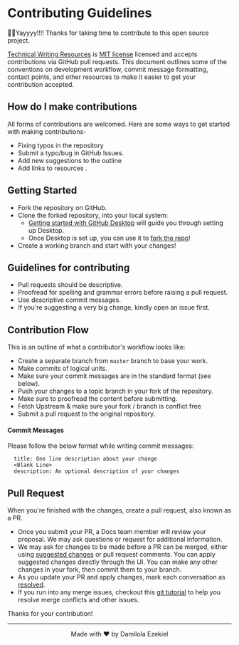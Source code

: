 # Contributing Guidelines

🎉🥳Yayyyy!!!! Thanks for taking time to contribute to this open source project.

[Technical Writing Resources](https://github.com/dharmelolar/technical-writing-resources) is [MIT license](https://github.com/dharmelolar/technical-writing-resources/blob/main/LICENSE.md) licensed and accepts contributions via GitHub pull requests. This document outlines some of the conventions on development workflow, commit message formatting, contact points, and other resources to make it easier to get your contribution accepted.

## How do I make contributions

All forms of contributions are welcomed. Here are some ways to get started with making contributions-

- Fixing typos in the repository
- Submit a typo/bug in GitHub Issues.
- Add new suggestions to the outline
- Add links to resources .

## Getting Started

- Fork the repository on GitHub.
- Clone the forked repository, into your local system:
  - [Getting started with GitHub Desktop](https://docs.github.com/en/desktop/installing-and-configuring-github-desktop/getting-started-with-github-desktop) will guide you through setting up Desktop.
  - Once Desktop is set up, you can use it to [fork the repo](https://docs.github.com/en/desktop/contributing-and-collaborating-using-github-desktop/cloning-and-forking-repositories-from-github-desktop)!
- Create a working branch and start with your changes!

## Guidelines for contributing

- Pull requests should be descriptive.
- Proofread for spelling and grammar errors before raising a pull request.
- Use descriptive commit messages.
- If you're suggesting a very big change, kindly open an issue first.

## Contribution Flow

This is an outline of what a contributor's workflow looks like:

- Create a separate branch from `master` branch to base your work.
- Make commits of logical units.
- Make sure your commit messages are in the standard format (see below).
- Push your changes to a topic branch in your fork of the repository.
- Make sure to proofread the content before submitting.
- Fetch Upstream & make sure your fork / branch is conflict free
- Submit a pull request to the original repository.

#### Commit Messages

Please follow the below format while writing commit messages:

```
  title: One line description about your change
  <Blank Line>
  description: An optional description of your changes
```

## Pull Request

When you're finished with the changes, create a pull request, also known as a PR.

- Once you submit your PR, a Docs team member will review your proposal. We may ask questions or request for additional information.
- We may ask for changes to be made before a PR can be merged, either using [suggested changes](https://docs.github.com/en/github/collaborating-with-issues-and-pull-requests/incorporating-feedback-in-your-pull-request) or pull request comments. You can apply suggested changes directly through the UI. You can make any other changes in your fork, then commit them to your branch.
- As you update your PR and apply changes, mark each conversation as [resolved](https://docs.github.com/en/github/collaborating-with-issues-and-pull-requests/commenting-on-a-pull-request#resolving-conversations).
- If you run into any merge issues, checkout this [git tutorial](https://github.com/skills/resolve-merge-conflicts) to help you resolve merge conflicts and other issues.

Thanks for your contribution!


<hr>

<p align="center">Made with ❤️ by Damilola Ezekiel</p>
